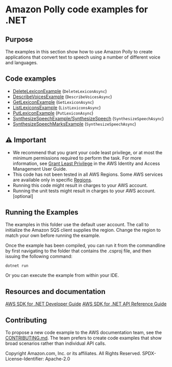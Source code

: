 # Amazon Polly code examples for .NET

## Purpose

The examples in this section show how to use Amazon Polly to create applications that convert text to speech using a number of different voice and languages.

## Code examples

- [DeleteLexiconExample](DeleteLexiconExample/) (`DeleteLexiconAsync`)
- [DescribeVoicesExample](DescribeVoicesExample/) (`DescribeVoicesAsync`)
- [GetLexiconExample](GetLexiconExample/) (`GetLexiconAsync`)
- [ListLexiconsExample](ListLexiconsExample/) (`ListLexiconsAsync`)
- [PutLexiconExample](PutLexiconExample/) (`PutLexiconAsync`)
- [SynthesizeSpeechExample/SynthesizeSpeech](SynthesizeSpeechExample/SynthesizeSpeech/) (`SynthesizeSpeechAsync`)
- [SynthesizeSpeechMarksExample](SynthesizeSpeechMarksExample/) (`SynthesizeSpeechAsync`)


## ⚠️ Important

- We recommend that you grant your code least privilege, or at most the minimum
  permissions required to perform the task. For more information, see
  [Grant Least Privilege](https://docs.aws.amazon.com/IAM/latest/UserGuide/best-practices.html#grant-least-privilege)
  in the AWS Identity and Access Management User Guide. 
- This code has not been tested in all AWS Regions. Some AWS services are
  available only in specific [Regions](https://aws.amazon.com/about-aws/global-infrastructure/regional-product-services/).
- Running this code might result in charges to your AWS account. 
- Running the unit tests might result in charges to your AWS account. [optional]

## Running the Examples

The examples in this folder use the default user account. The call to
initialize the Amazon SQS client supplies the region. Change the region to
match your own before running the example.

Once the example has been compiled, you can run it from the commandline by
first navigating to the folder that contains the .csproj file, and then
issuing the following command:

```
dotnet run
```

Or you can execute the example from within your IDE.

## Resources and documentation

[AWS SDK for .NET Developer Guide](https://docs.aws.amazon.com/sdk-for-net/v3/developer-guide/welcome.html)
[AWS SDK for .NET API Reference Guide](https://docs.aws.amazon.com/sdkfornet/v3/apidocs/index.html)

## Contributing

To propose a new code example to the AWS documentation team, see the
[CONTRIBUTING.md](https://github.com/awsdocs/aws-doc-sdk-examples/blob/main/CONTRIBUTING.md).
The team prefers to create code examples that show broad scenarios rather than
individual API calls. 

Copyright Amazon.com, Inc. or its affiliates. All Rights Reserved. SPDX-License-Identifier: Apache-2.0

